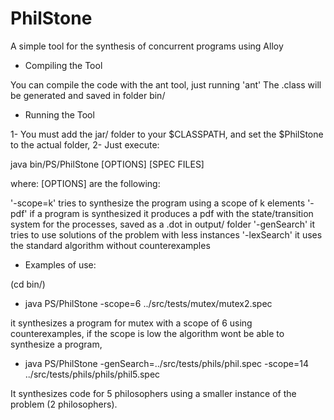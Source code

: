 # PhilStone
A simple tool for the synthesis of concurrent programs using Alloy

- Compiling the Tool

You can compile the code with the ant tool, just running 'ant' The .class will be generated and saved in folder bin/

- Running the Tool

1- You must add the jar/ folder to your $CLASSPATH, and set the $PhilStone to the actual folder,
2- Just execute:

   java bin/PS/PhilStone [OPTIONS] [SPEC FILES]

where: [OPTIONS] are the following:

'-scope=k' tries to synthesize the program using a scope of k elements
'-pdf' if a program is synthesized it produces a pdf with the state/transition system for the processes, saved as a .dot in output/  folder
'-genSearch' it tries to use solutions of the problem with less instances 
'-lexSearch' it uses the standard algorithm without counterexamples

- Examples of use:

(cd bin/)

- java PS/PhilStone -scope=6 ../src/tests/mutex/mutex2.spec

it synthesizes a program for mutex with a scope of 6 using counterexamples, if the scope is low the algorithm wont be able to synthesize a program,

- java PS/PhilStone -genSearch=../src/tests/phils/phil.spec -scope=14 ../src/tests/phils/phils/phil5.spec

It synthesizes code for 5 philosophers using a smaller instance of the problem (2 philosophers).
  


 

